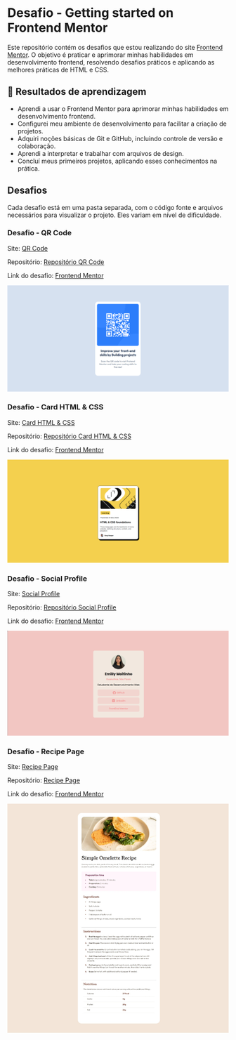 # Desafio - Getting started on Frontend Mentor

Este repositório contém os desafios que estou realizando do site [Frontend Mentor](https://www.frontendmentor.io/profile/emillymoitinho). O objetivo é praticar e aprimorar minhas habilidades em desenvolvimento frontend, resolvendo desafios práticos e aplicando as melhores práticas de HTML e CSS.

## 💭 Resultados de aprendizagem
- Aprendi a usar o Frontend Mentor para aprimorar minhas habilidades em desenvolvimento frontend.
- Configurei meu ambiente de desenvolvimento para facilitar a criação de projetos.
- Adquiri noções básicas de Git e GitHub, incluindo controle de versão e colaboração.
- Aprendi a interpretar e trabalhar com arquivos de design.
- Concluí meus primeiros projetos, aplicando esses conhecimentos na prática.

## Desafios

Cada desafio está em uma pasta separada, com o código fonte e arquivos necessários para visualizar o projeto. Eles variam em nível de dificuldade.

### Desafio - QR Code
Site: [QR Code](https://emillymoitinho.github.io/introduction_FrontendMentor/qr-code-component-main/)

Repositório: [Repositório QR Code](https://github.com/emillymoitinho/introduction_FrontendMentor/tree/main/qr-code-component-main)

Link do desafio: [Frontend Mentor](https://www.frontendmentor.io/solutions/utilizei-html5-para-estruturar-a-pgina-e-css3-com-flexbox-lqAQNw9cSJ)

![Imagem](qr-code-component-main/images/print.png)

### Desafio - Card HTML & CSS
Site: [Card HTML & CSS](https://emillymoitinho.github.io/introduction_FrontendMentor/card_htmlcss/)

Repositório: [Repositório Card HTML & CSS](https://github.com/emillymoitinho/introduction_FrontendMentor/tree/main/card_htmlcss)

Link do desafio: [Frontend Mentor](https://www.frontendmentor.io/solutions/card-html-and-css-GkNGuYovtf)

![Imagem](card_htmlcss/img/print.png)

### Desafio - Social Profile
Site: [Social Profile](https://emillymoitinho.github.io/introduction_FrontendMentor/social_profile/)

Repositório: [Repositório Social Profile](https://github.com/emillymoitinho/introduction_FrontendMentor/tree/main/social_profile)

Link do desafio: [Frontend Mentor](https://www.frontendmentor.io/solutions/social-profile-_OGi4iMFFH)

![Imagem](social_profile/img/screenshot.png)

### Desafio - Recipe Page
Site: [Recipe Page](https://emillymoitinho.github.io/introduction_FrontendMentor/pagina_receita/)

Repositório: [Recipe Page](https://github.com/emillymoitinho/introduction_FrontendMentor/tree/main/pagina_receita)

Link do desafio: [Frontend Mentor](https://www.frontendmentor.io/solutions/recipe-page-IsmfRkXhVo)

![Imagem](pagina_receita/assets/images/print.jpeg)
